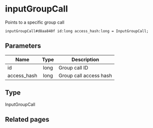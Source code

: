 # inputGroupCall
Points to a specific group call

```
inputGroupCall#d8aa840f id:long access_hash:long = InputGroupCall;
```

## Parameters
| Name | Type | Description |
| ---- | :----: | ----------- |
| id | long | Group call ID |
| access_hash | long | Group call access hash |


## Type
InputGroupCall

## Related pages

